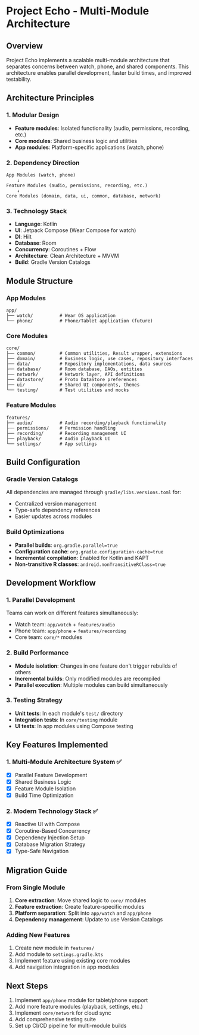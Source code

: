 # Project Echo - Multi-Module Architecture

## Overview
Project Echo implements a scalable multi-module architecture that separates concerns between watch, phone, and shared components. This architecture enables parallel development, faster build times, and improved testability.

## Architecture Principles

### 1. Modular Design
- **Feature modules**: Isolated functionality (audio, permissions, recording, etc.)
- **Core modules**: Shared business logic and utilities
- **App modules**: Platform-specific applications (watch, phone)

### 2. Dependency Direction
```
App Modules (watch, phone)
    ↓
Feature Modules (audio, permissions, recording, etc.)
    ↓
Core Modules (domain, data, ui, common, database, network)
```

### 3. Technology Stack
- **Language**: Kotlin
- **UI**: Jetpack Compose (Wear Compose for watch)
- **DI**: Hilt
- **Database**: Room
- **Concurrency**: Coroutines + Flow
- **Architecture**: Clean Architecture + MVVM
- **Build**: Gradle Version Catalogs

## Module Structure

### App Modules
```
app/
├── watch/          # Wear OS application
└── phone/          # Phone/Tablet application (future)
```

### Core Modules
```
core/
├── common/         # Common utilities, Result wrapper, extensions
├── domain/         # Business logic, use cases, repository interfaces
├── data/           # Repository implementations, data sources
├── database/       # Room database, DAOs, entities
├── network/        # Network layer, API definitions
├── datastore/      # Proto DataStore preferences
├── ui/             # Shared UI components, themes
└── testing/        # Test utilities and mocks
```

### Feature Modules
```
features/
├── audio/          # Audio recording/playback functionality
├── permissions/    # Permission handling
├── recording/      # Recording management UI
├── playback/       # Audio playback UI
└── settings/       # App settings
```

## Build Configuration

### Gradle Version Catalogs
All dependencies are managed through `gradle/libs.versions.toml` for:
- Centralized version management
- Type-safe dependency references
- Easier updates across modules

### Build Optimizations
- **Parallel builds**: `org.gradle.parallel=true`
- **Configuration cache**: `org.gradle.configuration-cache=true`
- **Incremental compilation**: Enabled for Kotlin and KAPT
- **Non-transitive R classes**: `android.nonTransitiveRClass=true`

## Development Workflow

### 1. Parallel Development
Teams can work on different features simultaneously:
- Watch team: `app/watch` + `features/audio`
- Phone team: `app/phone` + `features/recording`
- Core team: `core/*` modules

### 2. Build Performance
- **Module isolation**: Changes in one feature don't trigger rebuilds of others
- **Incremental builds**: Only modified modules are recompiled
- **Parallel execution**: Multiple modules can build simultaneously

### 3. Testing Strategy
- **Unit tests**: In each module's `test/` directory
- **Integration tests**: In `core/testing` module
- **UI tests**: In app modules using Compose testing

## Key Features Implemented

### 1. Multi-Module Architecture System ✅
- [x] Parallel Feature Development
- [x] Shared Business Logic
- [x] Feature Module Isolation
- [x] Build Time Optimization

### 2. Modern Technology Stack ✅
- [x] Reactive UI with Compose
- [x] Coroutine-Based Concurrency
- [x] Dependency Injection Setup
- [x] Database Migration Strategy
- [x] Type-Safe Navigation

## Migration Guide

### From Single Module
1. **Core extraction**: Move shared logic to `core/` modules
2. **Feature extraction**: Create feature-specific modules
3. **Platform separation**: Split into `app/watch` and `app/phone`
4. **Dependency management**: Update to use Version Catalogs

### Adding New Features
1. Create new module in `features/`
2. Add module to `settings.gradle.kts`
3. Implement feature using existing core modules
4. Add navigation integration in app modules

## Next Steps
1. Implement `app/phone` module for tablet/phone support
2. Add more feature modules (playback, settings, etc.)
3. Implement `core/network` for cloud sync
4. Add comprehensive testing suite
5. Set up CI/CD pipeline for multi-module builds